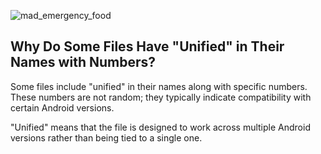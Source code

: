 ![mad_emergency_food](https://github.com/forsaken-heart24/i_dont_want_to_be_an_weirdo/blob/main/banner_images/missing_deprecated.png?raw=true)

## Why Do Some Files Have "Unified" in Their Names with Numbers?

Some files include "unified" in their names along with specific numbers. These numbers are not random; they typically indicate compatibility with certain Android versions. 

"Unified" means that the file is designed to work across multiple Android versions rather than being tied to a single one.